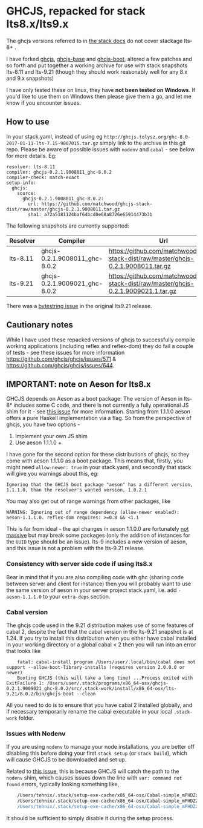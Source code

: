 # GHCJS, repacked for stack lts8.x/lts9.x

The ghcjs versions referred to in [the stack docs](https://docs.haskellstack.org/en/stable/ghcjs/) do not cover stackage lts-8+ .

I have forked [ghcjs](https://github.com/matchwood/ghcjs), [ghcjs-base](https://github.com/matchwood/ghcjs-base) and [ghcjs-boot](https://github.com/matchwood/ghcjs-boot), altered a few patches and so forth and put together a working archive for use with stack snapshots lts-8.11 and lts-9.21 (though they should work reasonably well for any 8.x and 9.x snapshots)

I have only tested these on linux, they have **not been tested on Windows**. If you'd like to use them on Windows then please give them a go, and let me know if you encounter issues.


## How to use
In your stack.yaml, instead of using eg `http://ghcjs.tolysz.org/ghc-8.0-2017-01-11-lts-7.15-9007015.tar.gz` simply link to the archive in this git repo. Please be aware of possible issues with `nodenv` and `cabal` - see below for more details.
Eg:

    resolver: lts-8.11
    compiler: ghcjs-0.2.1.9008011_ghc-8.0.2
    compiler-check: match-exact
    setup-info:
      ghcjs:
        source:
          ghcjs-0.2.1.9008011_ghc-8.0.2:
            url: https://github.com/matchwood/ghcjs-stack-dist/raw/master/ghcjs-0.2.1.9008011.tar.gz
            sha1: a72a5181124baf64bcd0e68a8726e65914473b3b


The following snapshots are currently supported:

| Resolver | Compiler | Url | sha1 |
| --- | --- | --- | --- |
| lts-8.11 | ghcjs-0.2.1.9008011_ghc-8.0.2 | https://github.com/matchwood/ghcjs-stack-dist/raw/master/ghcjs-0.2.1.9008011.tar.gz | a72a5181124baf64bcd0e68a8726e65914473b3b |
| lts-9.21 | ghcjs-0.2.1.9009021_ghc-8.0.2 | https://github.com/matchwood/ghcjs-stack-dist/raw/master/ghcjs-0.2.1.9009021.1.tar.gz | db8cd3252e47dbef3db7d1cf0d6d997e8d029f84 |

There was a [bytestring issue](https://github.com/matchwood/ghcjs-stack-dist/issues/11) in the original lts9.21 release.

## Cautionary notes
While I have used these repacked versions of ghcjs to successfully compile working applications (including reflex and reflex-dom) they do fail a couple of tests - see these issues for more information https://github.com/ghcjs/ghcjs/issues/571 & https://github.com/ghcjs/ghcjs/issues/644.

## IMPORTANT: note on Aeson for lts8.x
GHCJS depends on Aeson as a boot package. The version of Aeson in lts-8* includes some C code, and there is not currently a fully operational JS shim for it - see [this issue](https://github.com/bos/aeson/issues/471) for more information. Starting from 1.1.1.0 aeson offers a pure Haskell implementation via a flag. So from the perspective of ghcjs, you have two options -
  1) Implement your own JS shim
  2) Use aeson 1.1.1.0 +

I have gone for the second option for these distributions of ghcjs, so they come with aeson 1.1.1.0 as a boot package. This means that, firstly, you might need `allow-newer: true` in your stack.yaml, and secondly that stack will give you warnings about this, eg:

    Ignoring that the GHCJS boot package "aeson" has a different version, 1.1.1.0, than the resolver's wanted version, 1.0.2.1

You may also get out of range warnings from other packages, like

    WARNING: Ignoring out of range dependency (allow-newer enabled): aeson-1.1.1.0. reflex-dom requires: >=0.8 && <1.1

This is far from ideal - the api changes in aeson 1.1.0.0 are fortunately [not massive](https://github.com/bos/aeson/blob/master/changelog.md) but may break some packages (only the addition of instances for the `UUID` type should be an issue). lts-9 includes a new version of aeson, and this issue is not a problem with the lts-9.21 release.

### Consistency with server side code if using lts8.x
Bear in mind that if you are also compiling code with ghc (sharing code between server and client for instance) then you will probably want to use the same version of aeson in your server project stack.yaml, i.e. add `- aeson-1.1.1.0` to your `extra-deps` section.

### Cabal version
The ghcjs code used in the 9.21 distribution makes use of some features of cabal 2, despite the fact that the cabal version in the lts-9.21 snapshot is at 1.24. If you try to install this distribution when you either have cabal installed in your working directory or a global cabal < 2 then you will run into an error that looks like 

```
    fatal: cabal-install program /Users/user/.local/bin/cabal does not support --allow-boot-library-installs (requires version 2.0.0.0 or newer)
    Booting GHCJS (this will take a long time) ...Process exited with ExitFailure 1: /Users/user/.stack/programs/x86_64-osx/ghcjs-0.2.1.9009021_ghc-8.0.2/src/.stack-work/install/x86_64-osx/lts-9.21/8.0.2/bin/ghcjs-boot --clean

```

All you need to do is to ensure that you have cabal 2 installed globally, and if necessary temporarily rename the cabal executable in your local `.stack-work` folder.

### Issues with Nodenv
If you are using `nodenv` to manage your node installations, you are better off disabling this before doing your first `stack setup` (or `stack build`), which will cause GHCJS to be downloaded and set up.

Related to [this issue](https://github.com/ghcjs/ghcjs/issues/398), this is because GHCJS will catch the path to the `nodenv` shim, which causes issues down the line with `var: command not found` errors, typically looking something like,

```bash
    /Users/tehnix/.stack/setup-exe-cache/x86_64-osx/Cabal-simple_mPHDZzAJ_1.24.2.0_ghcjs-0.2.1.9009021_ghc-8.0.2: line 40: var: command not found
    /Users/tehnix/.stack/setup-exe-cache/x86_64-osx/Cabal-simple_mPHDZzAJ_1.24.2.0_ghcjs-0.2.1.9009021_ghc-8.0.2: line 41: syntax error near unexpected token `h$RTSD_0'
    /Users/tehnix/.stack/setup-exe-cache/x86_64-osx/Cabal-simple_mPHDZzAJ_1.24.2.0_ghcjs-0.2.1.9009021_ghc-8.0.2: line 41: `function h$getReg(h$RTSD_0)'
```

It should be sufficient to simply disable it during the setup process.
